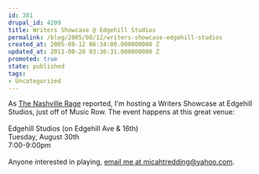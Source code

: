 ```yaml
---
id: 381
drupal_id: 4209
title: Writers Showcase @ Edgehill Studios
permalink: /blog/2005/08/12/writers-showcase-edgehill-studios
created_at: 2005-08-12 06:34:00.000000000 Z
updated_at: 2011-08-20 03:36:31.000000000 Z
promoted: true
state: published
tags:
- Uncategorized
---
```

As <a href="http://nashvillerage.com/apps/pbcs.dll/article?AID=/20050811/RAGE1402/508110338/1244" target="_blank">The Nashville Rage</a> reported, I'm hosting a Writers Showcase at Edgehill Studios, just off of Music Row. The event happens at this great venue:<br /><br />Edgehill Studios (on Edgehill Ave &amp; 16th)<br />Tuesday, August 30th<br />7:00-9:00pm<br /><br />Anyone interested in playing, <a href="mailto:micahtredding@yahoo.com">email me at micahtredding@yahoo.com</a>.

